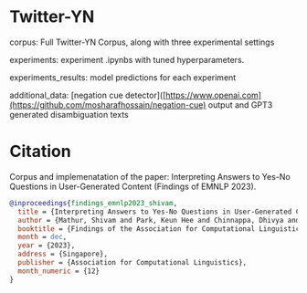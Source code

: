 # Twitter-YN

corpus: Full Twitter-YN Corpus, along with three experimental settings

experiments: experiment .ipynbs with tuned hyperparameters.

experiments_results: model predictions for each experiment

additional_data: [negation cue detector]([https://www.openai.com](https://github.com/mosharafhossain/negation-cue) output and GPT3 generated disambiguation texts

# Citation
Corpus and implemenatation of the paper: Interpreting Answers to Yes-No Questions in User-Generated Content (Findings of EMNLP 2023).

```bibtex
@inproceedings{findings_emnlp2023_shivam,
  title = {Interpreting Answers to Yes-No Questions in User-Generated Content},
  author = {Mathur, Shivam and Park, Keun Hee and Chinnappa, Dhivya and Kotamraju, Saketh and Blanco, Eduardo},
  booktitle = {Findings of the Association for Computational Linguistics: EMNLP 2023},
  month = dec,
  year = {2023},
  address = {Singapore},
  publisher = {Association for Computational Linguistics},
  month_numeric = {12}
}
```
